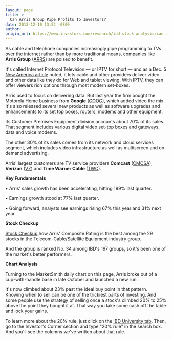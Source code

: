 ```yaml
---
layout: page
title: >-
  Can Arris Group Pipe Profits To Investors?
date: 2013-12-10 13:52 -0800
author: 
origin_url: https://www.investors.com/research/ibd-stock-analysis/can-arris-group-pipe-profits-to-investors/
---
```





  

As cable and telephone companies increasingly pipe programming to TVs over the internet rather than by more traditional means, companies like **Arris Group** ([ARRS](https://research.investors.com/quote.aspx?symbol=ARRS)) are poised to benefit.

  

It's called Internet Protocol Television — or IPTV for short — and as a Dec. 5 [New America article](http://news.investors.com/business-the-new-america/120413-681712-arris-group-thrives-as-cable-television-moves-to-iptv.htm) noted, it lets cable and other providers deliver video and other data like they do for Web and tablet viewing. With IPTV, they can offer viewers rich options through most modern set-boxes.

  

Arris used to focus on delivering data. But last year the firm bought the Motorola Home business from **Google** ([GOOG](https://research.investors.com/quote.aspx?symbol=GOOG)), which added video the mix. It's also released several new products as well as software upgrades and enhancements to its set top boxes, routers, modems and other equipment.

  

Its Customer Premises Equipment division accounts about 70% of its sales. That segment includes various digital video set-top boxes and gateways, data and voice modems.

  

The other 30% of its sales comes from its network and cloud services segment, which includes video infrastructure as well as multiscreen and on-demand advertising.

  

Arris' largest customers are TV service providers **Comcast** ([CMCSA](https://research.investors.com/quote.aspx?symbol=CMCSA)), **Verizon** ([VZ](https://research.investors.com/quote.aspx?symbol=VZ)) and **Time Warner Cable** ([TWC](https://research.investors.com/quote.aspx?symbol=TWC)).

  

**Key Fundamentals**

  

• Arris' sales growth has been accelerating, hitting 199% last quarter. 

  

• Earnings growth stood at 77% last quarter. 

  

• Going forward, analysts see earnings rising 67% this year and 31% next year. 

  

****Stock Checkup****

  

[Stock Checkup](http://research.investors.com/stock-checkup/nasdaq-arris-group-inc-arrs.aspx) how Arris' Composite Rating is the best among the 29 stocks in the Telecom-Cable/Satellite Equipment industry group.

  

And the group is ranked No. 34 among IBD's 197 groups, so it's been one of the market's better performers.

  

**Chart Analysis**

  

Turning to the MarketSmith daily chart on this page, Arris broke out of a cup-with-handle base in late October and launched a new run.

  

It's now climbed about 23% past the ideal buy point in that pattern. Knowing when to sell can be one of the trickiest parts of investing. And some people use the strategy of selling once a stock's climbed 20% to 25% above the point they bought it at. That way you take some cash off the table and lock your gains.

  

To learn more about the 20% rule, just click on the [IBD University tab](http://education.investors.com/). Then, go to the Investor's Corner section and type "20% rule" in the search box. And you'll see the columns we've written about that rule.




